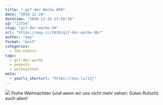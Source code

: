 ```yaml
---
title: ".gif der Woche #50"
date: "2010-12-24"
datetime: "2010-12-24 23:50:38"
id: "13754"
slug: "gif-der-woche-50"
url: "https://eay.cc/2010/gif-der-woche-50/"
author: "eay"
format: "post"
categories:
  - the-others
tags:
  - gif-der-woche
  - peanuts
  - weihnachten
meta:
  - yourls_shorturl: "https://eay.li/13j"
---
```


![](https://eay.cc/uploads/2010/snoopyclaus.gif) Frohe Weihnachten (und wenn wir uns nicht mehr sehen: Guten Rutsch) euch allen!
